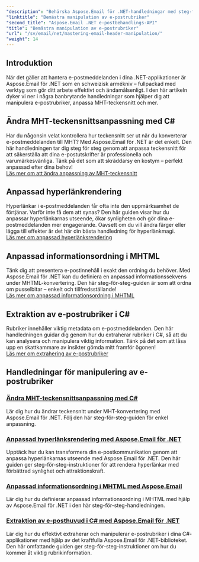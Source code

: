 ```yaml
---
"description": "Behärska Aspose.Email för .NET-handledningar med steg-för-steg-guider om manipulation av e-postrubriker, anpassning av teckensnitt, rendering av hyperlänkar och MHTML-informationsordning."
"linktitle": "Bemästra manipulation av e-postrubriker"
"second_title": "Aspose.Email .NET e-postbehandlings-API"
"title": "Bemästra manipulation av e-postrubriker"
"url": "/sv/email/net/mastering-email-header-manipulation/"
"weight": 14
---
```


## Introduktion

När det gäller att hantera e-postmeddelanden i dina .NET-applikationer är Aspose.Email för .NET som en schweizisk armékniv – fullpackad med verktyg som gör ditt arbete effektivt och ändamålsenligt. I den här artikeln dyker vi ner i några banbrytande handledningar som hjälper dig att manipulera e-postrubriker, anpassa MHT-teckensnitt och mer.

## Ändra MHT-teckensnittsanpassning med C#  
Har du någonsin velat kontrollera hur teckensnitt ser ut när du konverterar e-postmeddelanden till MHT? Med Aspose.Email för .NET är det enkelt. Den här handledningen tar dig steg för steg genom att anpassa teckensnitt för att säkerställa att dina e-postutskrifter är professionella och varumärkesvänliga. Tänk på det som att skräddarsy en kostym – perfekt anpassad efter dina behov!  
[Läs mer om att ändra anpassning av MHT-teckensnitt](./changing-mht-font-customization/)  

## Anpassad hyperlänkrendering  
Hyperlänkar i e-postmeddelanden får ofta inte den uppmärksamhet de förtjänar. Varför inte få dem att synas? Den här guiden visar hur du anpassar hyperlänkarnas utseende, ökar synligheten och gör dina e-postmeddelanden mer engagerande. Oavsett om du vill ändra färger eller lägga till effekter är det här din bästa handledning för hyperlänkmagi.  
[Läs mer om anpassad hyperlänksrendering](./custom-hyperlink-rendering/)  

## Anpassad informationsordning i MHTML  
Tänk dig att presentera e-postinnehåll i exakt den ordning du behöver. Med Aspose.Email för .NET kan du definiera en anpassad informationssekvens under MHTML-konvertering. Den här steg-för-steg-guiden är som att ordna om pusselbitar – enkelt och tillfredsställande!  
[Läs mer om anpassad informationsordning i MHTML](./custom-order-of-information-in-mhtml/)  

## Extraktion av e-postrubriker i C#  
Rubriker innehåller viktig metadata om e-postmeddelanden. Den här handledningen guidar dig genom hur du extraherar rubriker i C#, så att du kan analysera och manipulera viktig information. Tänk på det som att låsa upp en skattkammare av insikter gömda mitt framför ögonen!  
[Läs mer om extrahering av e-postrubriker](./email-header-extraction/)  

## Handledningar för manipulering av e-postrubriker
### [Ändra MHT-teckensnittsanpassning med C#](./changing-mht-font-customization/)
Lär dig hur du ändrar teckensnitt under MHT-konvertering med Aspose.Email för .NET. Följ den här steg-för-steg-guiden för enkel anpassning.
### [Anpassad hyperlänksrendering med Aspose.Email för .NET ](./custom-hyperlink-rendering/)
Upptäck hur du kan transformera din e-postkommunikation genom att anpassa hyperlänkarnas utseende med Aspose.Email för .NET. Den här guiden ger steg-för-steg-instruktioner för att rendera hyperlänkar med förbättrad synlighet och attraktionskraft.
### [Anpassad informationsordning i MHTML med Aspose.Email](./custom-order-of-information-in-mhtml/)
Lär dig hur du definierar anpassad informationsordning i MHTML med hjälp av Aspose.Email för .NET i den här steg-för-steg-handledningen.
### [Extraktion av e-posthuvud i C# med Aspose.Email för .NET](./email-header-extraction/)
Lär dig hur du effektivt extraherar och manipulerar e-postrubriker i dina C#-applikationer med hjälp av det kraftfulla Aspose.Email för .NET-biblioteket. Den här omfattande guiden ger steg-för-steg-instruktioner om hur du kommer åt viktig rubrikinformation.